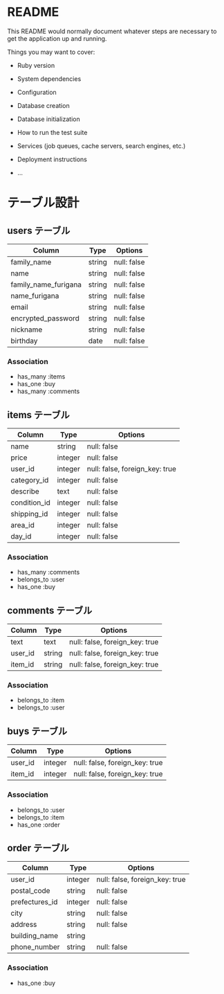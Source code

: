 # README

This README would normally document whatever steps are necessary to get the
application up and running.

Things you may want to cover:

* Ruby version

* System dependencies

* Configuration

* Database creation

* Database initialization

* How to run the test suite

* Services (job queues, cache servers, search engines, etc.)

* Deployment instructions

* ...

# テーブル設計

## users テーブル

| Column               | Type     | Options     |
| -------------------- | -------- | ----------- |
| family_name          | string   | null: false |
| name                 | string   | null: false |
| family_name_furigana | string   | null: false |
| name_furigana        | string   | null: false |
| email                | string   | null: false |
| encrypted_password   | string   | null: false |
| nickname             | string   | null: false |
| birthday             | date     | null: false |

### Association

- has_many :items
- has_one  :buy
- has_many :comments

## items テーブル

| Column       | Type    | Options                        |
| ------------ | ------- | ------------------------------ |
| name         | string  | null: false                    |
| price        | integer | null: false                    |
| user_id      | integer | null: false, foreign_key: true |
| category_id  | integer | null: false                    |
| describe     | text    | null: false                    |
| condition_id | integer | null: false                    |
| shipping_id  | integer | null: false                    |
| area_id      | integer | null: false                    |
| day_id       | integer | null: false                    |

### Association

- has_many   :comments
- belongs_to :user
- has_one    :buy

## comments テーブル

| Column  | Type       | Options                        |
| ------- | ---------- | ------------------------------ |
| text    | text       | null: false, foreign_key: true |
| user_id | string     | null: false, foreign_key: true |
| item_id | string     | null: false, foreign_key: true |


### Association

- belongs_to :item
- belongs_to :user

## buys テーブル

| Column  | Type       | Options                        |
| ------- | ---------- | ------------------------------ |
| user_id | integer    | null: false, foreign_key: true |
| item_id | integer    | null: false, foreign_key: true |

### Association

- belongs_to :user
- belongs_to :item
- has_one    :order

## order テーブル

| Column         | Type       | Options                        |
| -------------- | ---------- | ------------------------------ |
| user_id        | integer    | null: false, foreign_key: true |
| postal_code    | string     | null: false                    |
| prefectures_id | integer    | null: false                    |
| city           | string     | null: false                    |
| address        | string     | null: false                    |
| building_name  | string     |                                |
| phone_number   | string     | null: false                    |

### Association

- has_one    :buy
